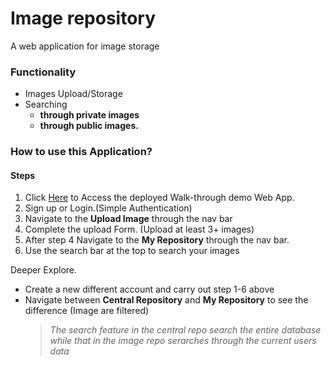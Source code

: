 # Image repository

A web application for image storage

### Functionality
- Images Upload/Storage 
- Searching 
    - **through private images**
    - **through public images.**


### How to use this Application?

#### Steps
1. Click [Here](https://imagerepositoryapp.herokuapp.com) to Access the deployed Walk-through demo Web App.
2. Sign up or Login.(Simple Authentication)
3. Navigate to the **Upload Image** through the nav bar
4. Complete the upload Form. (Upload at least 3+ images)
5. After step 4 Navigate to the **My Repository** through the nav bar.
6. Use the search bar at the top to search your images

Deeper Explore.
- Create a new different account and carry out step 1-6 above
- Navigate between **Central Repository** and **My Repository** to see the difference (Image are filtered)
    > *The search feature in the central repo search the entire database while that in the image repo serarches through the current users data*

